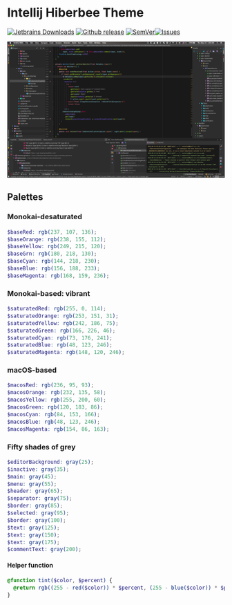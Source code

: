 # Intellij Hiberbee Theme

[![Jetbrains Downloads](https://img.shields.io/jetbrains/plugin/d/12118-hiberbee-theme.svg?style=flat-square)](https://plugins.jetbrains.com/plugin/12118-hiberbee-theme)
[![Github release](https://img.shields.io/github/release/Hiberbee/intellij-theme.svg?style=flat-square)](https://github.com/Hiberbee/intellij-theme/releases)
[![SemVer](https:/img.shields.io/badge/SemVer-2.0.0-blue.svg?style=flat-square)](http://semver.org/spec/v2.0.0.html)[![Issues](https:/img.shields.io/github/issues/hiberbee/intellij-theme.svg?style=flat-square)](https:/github.com/hiberbee/intellij-theme/issues)

![](screenshots/java.png)

## Palettes

### Monokai-desaturated
```scss
$baseRed: rgb(237, 107, 136);
$baseOrange: rgb(238, 155, 112);
$baseYellow: rgb(249, 215, 120);
$baseGrn: rgb(180, 218, 130);
$baseCyan: rgb(144, 218, 230);
$baseBlue: rgb(156, 188, 233);
$baseMagenta: rgb(168, 159, 236);
```

### Monokai-based: vibrant
```scss
$saturatedRed: rgb(255, 0, 114);
$saturatedOrange: rgb(253, 151, 31);
$saturatedYellow: rgb(242, 186, 75);
$saturatedGreen: rgb(166, 226, 46);
$saturatedCyan: rgb(73, 176, 241);
$saturatedBlue: rgb(48, 123, 246);
$saturatedMagenta: rgb(148, 120, 246);
```

### macOS-based
```scss
$macosRed: rgb(236, 95, 93);
$macosOrange: rgb(232, 135, 58);
$macosYellow: rgb(255, 200, 60);
$macosGreen: rgb(120, 183, 86);
$macosCyan: rgb(84, 153, 166);
$macosBlue: rgb(48, 123, 246);
$macosMagenta: rgb(154, 86, 163);
```

### Fifty shades of grey
```scss
$editorBackground: gray(25);
$inactive: gray(35);
$main: gray(45);
$menu: gray(55);
$header: gray(65);
$separator: gray(75);
$border: gray(85);
$selected: gray(95);
$border: gray(100);
$text: gray(125);
$text: gray(150);
$text: gray(175);
$commentText: gray(200);
```

#### Helper function
```scss
@function tint($color, $percent) {
  @return rgb((255 - red($color)) * $percent, (255 - blue($color)) * $percent, (255 - green($color)) * $percent)
}
```
